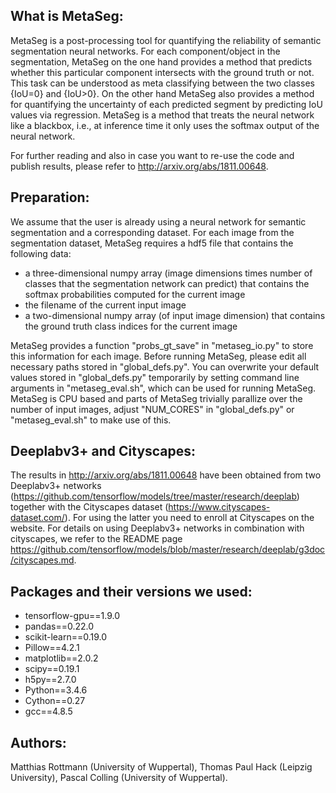 
## What is MetaSeg:

MetaSeg is a post-processing tool for quantifying the reliability of semantic segmentation neural networks. For each component/object in the segmentation, MetaSeg on the one hand provides a method that predicts whether this particular component intersects with the ground truth or not. This task can be understood as meta classifying between the two classes {IoU=0} and {IoU>0}. On the other hand MetaSeg also provides a method for quantifying the uncertainty of each predicted segment by predicting IoU values via regression. MetaSeg is a method that treats the neural network like a blackbox, i.e., at inference time it only uses the softmax output of the neural network.

For further reading and also in case you want to re-use the code and publish results, please refer to http://arxiv.org/abs/1811.00648.


## Preparation:

We assume that the user is already using a neural network for semantic segmentation and a corresponding dataset. For each image from the segmentation dataset, MetaSeg requires a hdf5 file that contains the following data:

- a three-dimensional numpy array (image dimensions times number of classes that the segmentation network can predict) that contains the softmax probabilities computed for the current image
- the filename of the current input image
- a two-dimensional numpy array (of input image dimension) that contains the ground truth class indices for the current image

MetaSeg provides a function "probs_gt_save" in "metaseg_io.py" to store this information for each image. Before running MetaSeg, please edit all necessary paths stored in "global_defs.py". You can overwrite your default values stored in "global_defs.py" temporarily by setting command line arguments in "metaseg_eval.sh", which can be used for running MetaSeg. MetaSeg is CPU based and parts of MetaSeg trivially parallize over the number of input images, adjust "NUM_CORES" in "global_defs.py" or "metaseg_eval.sh" to make use of this.


## Deeplabv3+ and Cityscapes:

The results in http://arxiv.org/abs/1811.00648 have been obtained from two Deeplabv3+ networks (https://github.com/tensorflow/models/tree/master/research/deeplab) together with the Cityscapes dataset (https://www.cityscapes-dataset.com/). For using the latter you need to enroll at Cityscapes on the website. For details on using Deeplabv3+ networks in combination with cityscapes, we refer to the README page https://github.com/tensorflow/models/blob/master/research/deeplab/g3doc/cityscapes.md.

 ## Packages and their versions we used:

- tensorflow-gpu==1.9.0
- pandas==0.22.0
- scikit-learn==0.19.0
- Pillow==4.2.1
- matplotlib==2.0.2
- scipy==0.19.1
- h5py==2.7.0
- Python==3.4.6
- Cython==0.27
- gcc==4.8.5

## Authors:
Matthias Rottmann (University of Wuppertal), Thomas Paul Hack (Leipzig University), Pascal Colling (University of Wuppertal).
